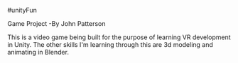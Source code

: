 #unityFun

Game Project
-By John Patterson

This is a video game being built for the purpose of learning VR development in Unity. The other skills I'm learning through this are 3d modeling and animating in Blender.